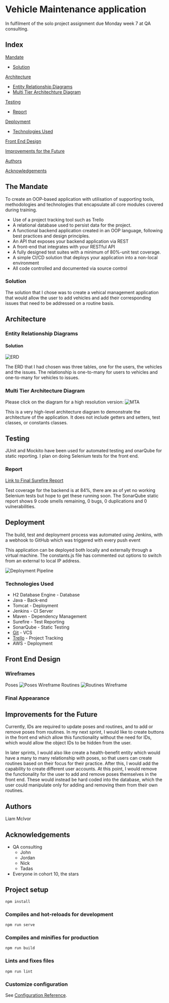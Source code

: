# Vehicle Maintenance application

In fulfilment of the solo project assignment due Monday week 7 at QA consulting.

## Index
[Mandate](#mandate)
   * [Solution](#solution)
   
[Architecture](#architecture)
   * [Entity Relationship Diagrams](#erd)
   * [Multi Tier Architechture Diagram](#mla)
	
[Testing](#testing)
   * [Report](#report)

     
[Deployment](#depl)
   * [Technologies Used](#tech)
     
[Front End Design](#FE)

[Improvements for the Future](#improve)

[Authors](#auth)

[Acknowledgements](#ack)

<a name="mandate"></a>
## The Mandate

To create an OOP-based application with utilisation of supporting tools, methodologies and technologies that encapsulate all core modules covered during training.
* Use of a project tracking tool such as Trello
* A relational database used to persist data for the project. 
* A functional backend application created in an OOP language, following best practices and design principles.
* An API that exposes your backend application via REST
* A front-end that integrates with your RESTful API
* A fully designed test suites with a minimum of 80%-unit test coverage.
* A simple CI/CD solution that deploys your application into a non-local environment
* All code controlled and documented via source control

<a name="solution"></a>
### Solution

The solution that I chose was to create a vehical management application that would allow the user to add vehicles and add their corresponding issues that need to be addressed on a routine basis.

<a name="architecture"></a>
## Architecture
<a name="erd"></a>
### Entity Relationship Diagrams


#### Solution
![ERD](/Documentation/ERD_Final.jpg)

The ERD that I had chosen was three tables, one for the users, the vehicles and the issues. The relationship is one-to-many for users to vehicles and one-to-many for vehicles to issues.

<a name="mla"></a>
### Multi Tier Architecture Diagram
Please click on the diagram for a high resolution version:
![MTA](/Documentation/MTA.jpg)

This is a very high-level architecture diagram to demonstrate the architecture of the application. It does not include getters and setters, test classes, or constants classes. 


<a name="testing"></a>
## Testing

JUnit and Mockito have been used for automated testing and onarQube for static reporting. I plan on doing Selenium tests for the front end.

<a name="report"></a>
### Report

[Link to Final Surefire Report](/Documentation/Surefire_Report.pdf)

Test coverage for the backend is at 84%, there are as of yet no working Selenium tests but hope to get these running soon.
The SonarQube static report shows 9 code smells remaining, 0 bugs, 0 duplications and 0 vulnerabilities.

<a name="depl"></a>
## Deployment

The build, test and deployment process was automated using Jenkins, with a webhook to GitHub which was triggered with every push event

This application can be deployed both locally and externally through a virtual machine. The constants.js file has commented out options to switch from an external to local IP address.

![Deployment Pipeline](/Documentation/CI_pipeline.jpg)
<a name="tech"></a>
### Technologies Used

* H2 Database Engine - Database
* Java - Back-end
* Tomcat - Deployment
* Jenkins - CI Server
* Maven - Dependency Management
* Surefire - Test Reporting
* SonarQube - Static Testing
* [Git](https://github.com/ayshamarty/SoloProject.git) - VCS
* [Trello](https://trello.com/b/HkmOBJuD/vmms) - Project Tracking
* AWS - Deployment

<a name="FE"></a>
## Front End Design
### Wireframes
Poses
![Poses Wireframe](/Documentation/Poses_Wireframe.png)
Routines
![Routines Wireframe](/Documentation/Routines_Wireframe.png)
### Final Appearance

<a name="improve"></a>
## Improvements for the Future

Currently, IDs are required to update poses and routines, and to add or remove poses from routines. In my next sprint, I would like to create buttons in the front end which allow this functionality without the need for IDs, which would allow the object IDs to be hidden from the user.

In later sprints, I would also like create a health-benefit entity which would have a many to many relationship with poses, so that users can create routines based on their focus for their practice. After this, I would add the capability to create different user accounts. At this point, I would remove the functionality for the user to add and remove poses themselves in the front end. These would instead be hard coded into the database, which the user could manipulate only for adding and removing them from their own routines.

<a name="auth"></a>
## Authors

Liam McIvor

<a name="ack"></a>
## Acknowledgements

* QA consulting 
    * John
    * Jordan
    * Nick
    * Tadas
* Everyone in cohort 10, the stars


## Project setup
```
npm install
```

### Compiles and hot-reloads for development
```
npm run serve
```

### Compiles and minifies for production
```
npm run build
```

### Lints and fixes files
```
npm run lint
```

### Customize configuration
See [Configuration Reference](https://cli.vuejs.org/config/).

